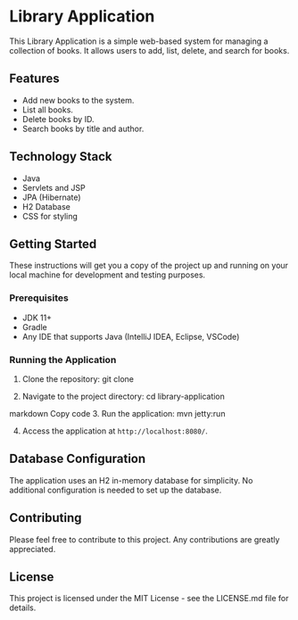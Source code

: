 
# Library Application

This Library Application is a simple web-based system for managing a collection of books. It allows users to add, list, delete, and search for books.

## Features

- Add new books to the system.
- List all books.
- Delete books by ID.
- Search books by title and author.

## Technology Stack

- Java
- Servlets and JSP
- JPA (Hibernate)
- H2 Database
- CSS for styling

## Getting Started

These instructions will get you a copy of the project up and running on your local machine for development and testing purposes.

### Prerequisites

- JDK 11+
- Gradle
- Any IDE that supports Java (IntelliJ IDEA, Eclipse, VSCode)

### Running the Application

1. Clone the repository:
   git clone 


2. Navigate to the project directory:
   cd library-application

markdown
Copy code
3. Run the application:
   mvn jetty:run


4. Access the application at `http://localhost:8080/`.

## Database Configuration

The application uses an H2 in-memory database for simplicity. No additional configuration is needed to set up the database.

## Contributing

Please feel free to contribute to this project. Any contributions are greatly appreciated.

## License

This project is licensed under the MIT License - see the LICENSE.md file for details.